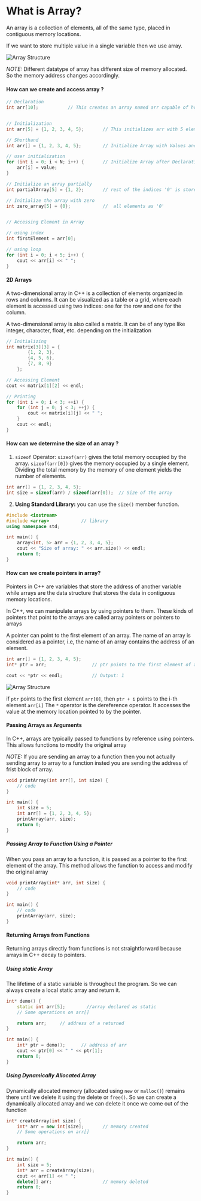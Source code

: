 
# What is Array?

An array is a collection of elements, all of the same type, placed in contiguous memory locations.

If we want to store multiple value in a single variable then we use array.

![Array Structure](../../public/Array.png)

*NOTE:* Different datatype of array has different size of memory allocated. So the memory address changes accordingly.

#### How can we create and access array ?

```c++
// Declaration
int arr[10];           // This creates an array named arr capable of holding 10 values


// Initialization
int arr[5] = {1, 2, 3, 4, 5};       // This initializes arr with 5 elements

// Shorthand
int arr[] = {1, 2, 3, 4, 5};        // Initialize Array with Values and without Size

// user initialization
for (int i = 0; i < N; i++) {       // Initialize Array after Declaration
    arr[i] = value;
}

// Initialize an array partially
int partialArray[5] = {1, 2};       // rest of the indices '0' is stored

// Initialize the array with zero
int zero_array[5] = {0};            //  all elements as '0'


// Accessing Element in Array

// using index
int firstElement = arr[0];

// using loop
for (int i = 0; i < 5; i++) {
    cout << arr[i] << " ";
}
```

#### 2D Arrays

A two-dimensional array in C++ is a collection of elements organized in rows and columns. It can be visualized as a table or a grid, where each element is accessed using two indices: one for the row and one for the column.

A two-dimensional array is also called a matrix. It can be of any type like integer, character, float, etc. depending on the initialization

```cpp
// Initializing
int matrix[3][3] = {
        {1, 2, 3},
        {4, 5, 6},
        {7, 8, 9}
    };

// Accessing Element
cout << matrix[1][2] << endl;

// Printing
for (int i = 0; i < 3; ++i) {
    for (int j = 0; j < 3; ++j) {
        cout << matrix[i][j] << " ";
    }
    cout << endl;
}
```

#### How can we determine the size of an array ?

1. `sizeof` Operator: `sizeof(arr)` gives the total memory occupied by the array. `sizeof(arr[0])` gives the memory occupied by a single element.  Dividing the total memory by the memory of one element yields the number of elements.

```cpp
int arr[] = {1, 2, 3, 4, 5};
int size = sizeof(arr) / sizeof(arr[0]);  // Size of the array
```

2. **Using Standard Library:** you can use the `size()` member function.

```cpp
#include <iostream>
#include <array>            // library
using namespace std;

int main() {
    array<int, 5> arr = {1, 2, 3, 4, 5};
    cout << "Size of array: " << arr.size() << endl;
    return 0;
}
```

#### How can we create pointers in array?

Pointers in C++ are variables that store the address of another variable while arrays are the data structure that stores the data in contiguous memory locations.

In C++, we can manipulate arrays by using pointers to them. These kinds of pointers that point to the arrays are called array pointers or pointers to arrays

A pointer can point to the first element of an array. The name of an array is considered as a pointer, i.e, the name of an array contains the address of an element.

```cpp
int arr[] = {1, 2, 3, 4, 5};
int* ptr = arr;                 // ptr points to the first element of arr

cout << *ptr << endl;           // Output: 1
```

![Array Structure](../../public/arrpointer.png)

if `ptr` points to the first element `arr[0]`, then `ptr + i` points to the i-th element `arr[i]`
The `*` operator is the dereference operator. It accesses the value at the memory location pointed to by the pointer.


#### Passing Arrays as Arguments

In C++, arrays are typically passed to functions by reference using pointers. This allows functions to modify the original array

*NOTE:* If you are sending an array to a function then you not actually sending array to array to a function  insted you are sending the address of frist block of array.

```cpp
void printArray(int arr[], int size) {
    // code
}

int main() {
    int size = 5;
    int arr[] = {1, 2, 3, 4, 5};
    printArray(arr, size);
    return 0;
}
```

##### Passing Array to Function Using a Pointer

When you pass an array to a function, it is passed as a pointer to the first element of the array. This method allows the function to access and modify the original array

```cpp
void printArray(int* arr, int size) {
    // code
}

int main() {
    // code
    printArray(arr, size);
}
```

#### Returning Arrays from Functions
    
Returning arrays directly from functions is not straightforward because arrays in C++ decay to pointers. 
    
##### Using static Array

The lifetime of a static variable is throughout the program. So we can always create a local static array and return it.

```cpp
int* demo() {
	static int arr[5];        //array declared as static
    // Some operations on arr[]

	return arr;     // address of a returned
}

int main() {
    int* ptr = demo();      // address of arr
    cout << ptr[0] << " " << ptr[1];
    return 0;
}
```

##### Using Dynamically Allocated Array

Dynamically allocated memory (allocated using `new` or `malloc()`) remains there until we delete it using the delete or `free()`. So we can create a dynamically allocated array and we can delete it once we come out of the function

```cpp
int* createArray(int size) {
    int* arr = new int[size];       // memory created
    // Some operations on arr[]

    return arr;
}

int main() {
    int size = 5;
    int* arr = createArray(size);
    cout << arr[1] << " ";
    delete[] arr;                   // memory deleted
    return 0;
}
```
